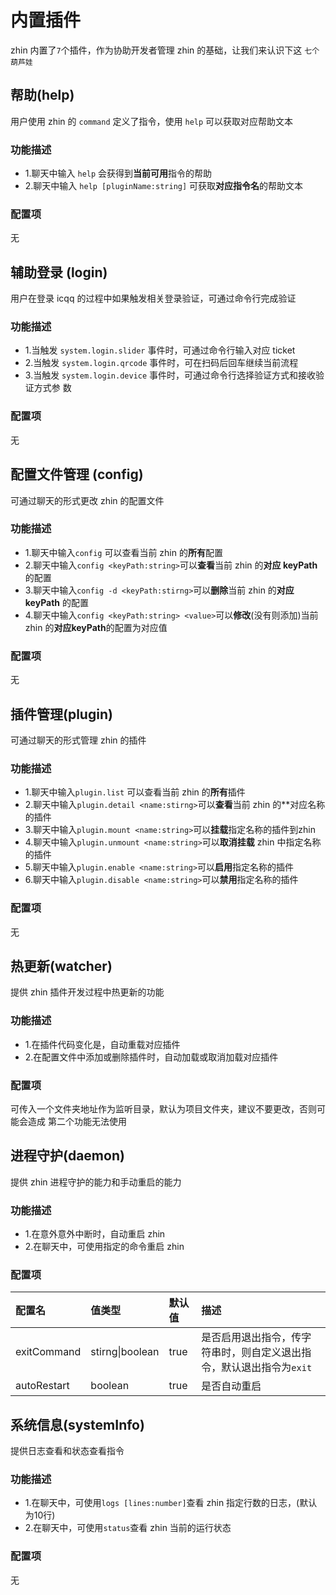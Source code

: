 # 内置插件

zhin 内置了`7`个插件，作为协助开发者管理 zhin 的基础，让我们来认识下这 `七个葫芦娃`

## 帮助(help)

用户使用 zhin 的 `command` 定义了指令，使用 `help` 可以获取对应帮助文本

### 功能描述

- 1.聊天中输入 `help` 会获得到**当前可用**指令的帮助
- 2.聊天中输入 `help [pluginName:string]` 可获取**对应指令名**的帮助文本

### 配置项

无

## 辅助登录 (login)

用户在登录 icqq 的过程中如果触发相关登录验证，可通过命令行完成验证

### 功能描述

- 1.当触发 `system.login.slider` 事件时，可通过命令行输入对应 ticket
- 2.当触发 `system.login.qrcode` 事件时，可在扫码后回车继续当前流程
- 3.当触发 `system.login.device` 事件时，可通过命令行选择验证方式和接收验证方式参
  数

### 配置项

无

## 配置文件管理 (config)

可通过聊天的形式更改 zhin 的配置文件

### 功能描述

- 1.聊天中输入`config` 可以查看当前 zhin 的**所有**配置
- 2.聊天中输入`config <keyPath:string>`可以**查看**当前 zhin 的**对应 keyPath** 的配置
- 3.聊天中输入`config -d <keyPath:stirng>`可以**删除**当前 zhin 的**对应 keyPath** 的配置
- 4.聊天中输入`config <keyPath:string> <value>`可以**修改**(没有则添加)当前 zhin 的**对应keyPath**的配置为对应值

### 配置项

无

## 插件管理(plugin)

可通过聊天的形式管理 zhin 的插件

### 功能描述

- 1.聊天中输入`plugin.list` 可以查看当前 zhin 的**所有**插件
- 2.聊天中输入`plugin.detail <name:stirng>`可以**查看**当前 zhin 的\*\*对应名称的插件
- 3.聊天中输入`plugin.mount <name:string>`可以**挂载**指定名称的插件到zhin
- 4.聊天中输入`plugin.unmount <name:string>`可以**取消挂载** zhin 中指定名称的插件
- 5.聊天中输入`plugin.enable <name:string>`可以**启用**指定名称的插件
- 6.聊天中输入`plugin.disable <name:string>`可以**禁用**指定名称的插件

### 配置项

无

## 热更新(watcher)

提供 zhin 插件开发过程中热更新的功能

### 功能描述

- 1.在插件代码变化是，自动重载对应插件
- 2.在配置文件中添加或删除插件时，自动加载或取消加载对应插件

### 配置项

可传入一个文件夹地址作为监听目录，默认为项目文件夹，建议不要更改，否则可能会造成
第二个功能无法使用

## 进程守护(daemon)

提供 zhin 进程守护的能力和手动重启的能力

### 功能描述

- 1.在意外意外中断时，自动重启 zhin
- 2.在聊天中，可使用指定的命令重启 zhin

### 配置项

| 配置名      | 值类型              | 默认值 | 描述                                                                 |
| :---------- | :------------------ | :----- | :------------------------------------------------------------------- |
| exitCommand | stirng&#124;boolean | true   | 是否启用退出指令，传字符串时，则自定义退出指令，默认退出指令为`exit` |
| autoRestart | boolean             | true   | 是否自动重启                                                         |

## 系统信息(systemInfo)

提供日志查看和状态查看指令

### 功能描述

- 1.在聊天中，可使用`logs [lines:number]`查看 zhin 指定行数的日志，(默认为10行)
- 2.在聊天中，可使用`status`查看 zhin 当前的运行状态

### 配置项

无
